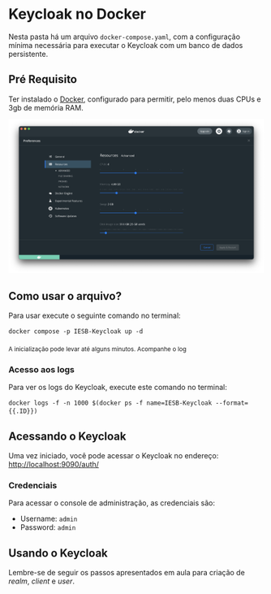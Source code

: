 # Keycloak no Docker

Nesta pasta há um arquivo `docker-compose.yaml`, com a configuração mínima necessária para executar o Keycloak com um banco de dados persistente.

## Pré Requisito

Ter instalado o [Docker](https://www.docker.com/products/docker-desktop), configurado para permitir, pelo menos duas CPUs e 3gb de memória RAM.

![Configuração do Docker](config-docker.png)


## Como usar o arquivo?

Para usar execute o seguinte comando no terminal:

```shell
docker compose -p IESB-Keycloak up -d
```
<sub>A inicialização pode levar até alguns minutos. Acompanhe o log</sub>

### Acesso aos logs

Para ver os logs do Keycloak, execute este comando no terminal:

```shell
docker logs -f -n 1000 $(docker ps -f name=IESB-Keycloak --format={{.ID}})
```

## Acessando o Keycloak

Uma vez iniciado, você pode acessar o Keycloak no endereço: [http://localhost:9090/auth/](http://localhost:9090/auth/)

### Credenciais

Para acessar o console de administração, as credenciais são:

- Username: `admin`
- Password: `admin`

## Usando o Keycloak

Lembre-se de seguir os passos apresentados em aula para criação de _realm_, _client_ e _user_.